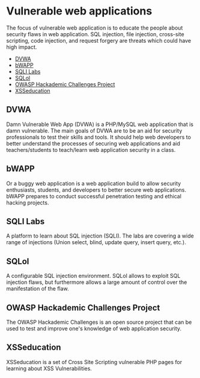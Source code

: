 # Vulnerable web applications
The focus of vulnerable web application is to educate the people about
security flaws in web application. SQL injection, file injection, cross-site
scripting, code injection, and request forgery are threats which could have
high impact.

* [DVWA](http://www.dvwa.co.uk/)
* [bWAPP](http://www.mmeit.be/bwapp/)
* [SQLI Labs](https://github.com/Audi-1/sqli-labs)
* [SQLol](https://github.com/SpiderLabs/SQLol)
* [OWASP Hackademic Challenges Project](https://code.google.com/p/owasp-hackademic-challenges/)
* [XSSeducation](https://github.com/aj00200/xssed)

## DVWA
Damn Vulnerable Web App (DVWA) is a PHP/MySQL web application that is damn
vulnerable. The main goals of DVWA are to be an aid for security professionals
to test their skills and tools. It should help web developers to better
understand the processes of securing web applications and aid teachers/students
to teach/learn web application security in a class. 

## bWAPP
Or a buggy web application is a web application build to allow security
enthusiasts, students, and developers to better secure web applications.
bWAPP prepares to conduct successful penetration testing and ethical hacking
projects. 

## SQLI Labs
A platform to learn about SQL injection (SQLI). The labs are covering a wide
range of injections (Union select, blind, update query, insert query, etc.). 

## SQLol
A configurable SQL injection environment. SQLol allows to exploit SQL
injection flaws, but furthermore allows a large amount of control over the
manifestation of the flaw.

## OWASP Hackademic Challenges Project
The OWASP Hackademic Challenges is an open source project that can be used to
test and improve one's knowledge of web application security.

## XSSeducation
XSSeducation is a set of Cross Site Scripting vulnerable PHP pages for learning
about XSS Vulnerabilities. 
